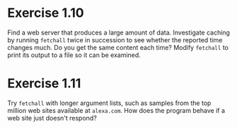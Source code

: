 # Exercise 1.10

Find a web server that produces a large amount of data. Investigate caching by
running `fetchall` twice in succession to see whether the reported time
changes much. Do you get the same content each time? Modify `fetchall` to
print its output to a file so it can be examined.

# Exercise 1.11

Try `fetchall` with longer argument lists, such as samples from the top million
web sites available at `alexa.com`. How does the program behave if a web site
just doesn't respond?
